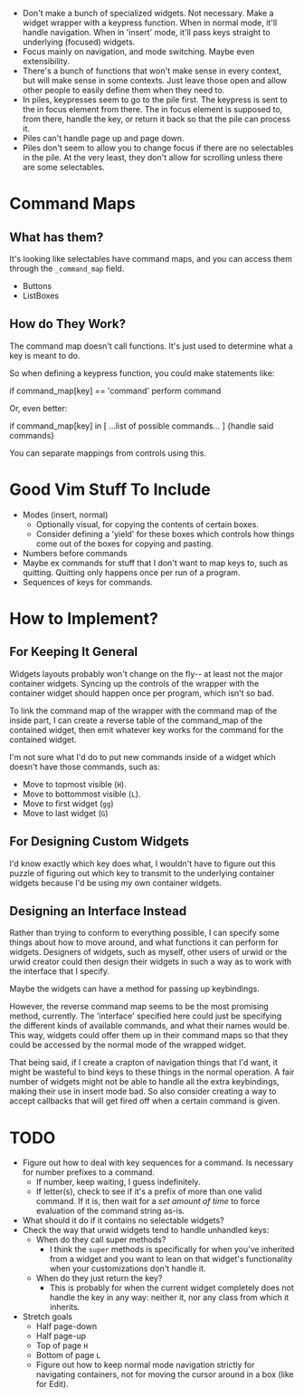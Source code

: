 - Don't make a bunch of specialized widgets. Not necessary. Make a
  widget wrapper with a keypress function. When in normal mode, it'll
  handle navigation. When in 'insert' mode, it'll pass keys straight to
  underlying (focused) widgets.
- Focus mainly on navigation, and mode switching. Maybe even
  extensibility.
- There's a bunch of functions that won't make sense in every context,
  but will make sense in some contexts. Just leave those open and allow
  other people to easily define them when they need to.
- In piles, keypresses seem to go to the pile first. The keypress is
  sent to the in focus element from there. The in focus element is
  supposed to, from there, handle the key, or return it back so that the
  pile can process it.
- Piles can't handle page up and page down.
- Piles don't seem to allow you to change focus if there are no
	selectables in the pile. At the very least, they don't allow for
	scrolling unless there are some selectables.

# Command Maps

## What has them?

It's looking like selectables have command maps, and you can access them
through the `_command_map` field.

- Buttons
- ListBoxes

## How do They Work?

The command map doesn't call functions. It's just used to determine what
a key is meant to do.

So when defining a keypress function, you could make statements like:

  if command_map[key] == 'command'
	perform command

Or, even better:

  if command_map[key] in [ ...list of possible commands... ]
	{handle said commands}

You can separate mappings from controls using this.

# Good Vim Stuff To Include

- Modes (insert, normal)
  - Optionally visual, for copying the contents of certain boxes.
  - Consider defining a 'yield' for these boxes which controls how
	things come out of the boxes for copying and pasting.
- Numbers before commands
- Maybe ex commands for stuff that I don't want to map keys to, such as
	quitting. Quitting only happens once per run of a program.
- Sequences of keys for commands.

# How to Implement?

## For Keeping It General

Widgets layouts probably won't change on the fly-- at least not the
major container widgets. Syncing up the controls of the wrapper with the
container widget should happen once per program, which isn't so bad.

To link the command map of the wrapper with the command map of the
inside part, I can create a reverse table of the command_map of the
contained widget, then emit whatever key works for the command for the
contained widget.

I'm not sure what I'd do to put new commands inside of a widget which
doesn't have those commands, such as:

- Move to topmost visible (`H`).
- Move to bottommost visible (`L`).
- Move to first widget (`gg`)
- Move to last widget (`G`)

## For Designing Custom Widgets

I'd know exactly which key does what, I wouldn't have to figure out this
puzzle of figuring out which key to transmit to the underlying container
widgets because I'd be using my own container widgets.

## Designing an Interface Instead

Rather than trying to conform to everything possible, I can specify some
things about how to move around, and what functions it can perform for
widgets. Designers of widgets, such as myself, other users of urwid or
the urwid creator could then design their widgets in such a way as to
work with the interface that I specify.

Maybe the widgets can have a method for passing up keybindings.

However, the reverse command map seems to be the most promising method,
currently. The 'interface' specified here could just be specifying the
different kinds of available commands, and what their names would be.
This way, widgets could offer them up in their command maps so that they
could be accessed by the normal mode of the wrapped widget.

That being said, if I create a crapton of navigation things that I'd
want, it might be wasteful to bind keys to these things in the normal
operation. A fair number of widgets might not be able to handle all the
extra keybindings, making their use in insert mode bad. So also consider
creating a way to accept callbacks that will get fired off when a
certain command is given.

# TODO

- Figure out how to deal with key sequences for a command. Is necessary
	for number prefixes to a command.
	- If number, keep waiting, I guess indefinitely.
	- If letter(s), check to see if it's a prefix of more than one valid
		command. If it is, then wait for a *set amount of time* to force
		evaluation of the command string as-is.
- What should it do if it contains no selectable widgets?
- Check the way that urwid widgets tend to handle unhandled keys:
  - When do they call super methods?
	- I think the `super` methods is specifically for when you've
	  inherited from a widget and you want to lean on that widget's
	  functionality when your customizations don't handle it.
  - When do they just return the key?
	- This is probably for when the current widget completely does not
	  handle the key in any way: neither it, nor any class from which it
	  inherits.
- Stretch goals
	- Half page-down
	-	Half page-up
	- Top of page `H`
	- Bottom of page `L`
	- Figure out how to keep normal mode navigation strictly for
		navigating containers, not for moving the cursor around in a box
		(like for Edit).

